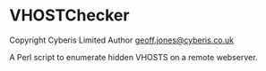 VHOSTChecker
============

Copyright Cyberis Limited
Author geoff.jones@cyberis.co.uk

A Perl script to enumerate hidden VHOSTS on a remote webserver.
